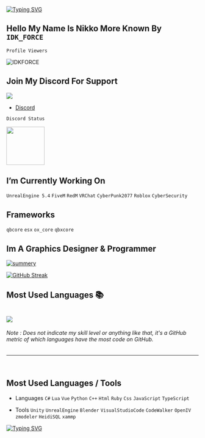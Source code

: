 [![Typing SVG](https://readme-typing-svg.herokuapp.com?size=24&duration=6500&color=FFFFFF&lines=WELCOME+TO+MY+Github)](https://git.io/typing-svg)


## Hello My Name Is Nikko More Known By ```IDK_FORCE```

```Profile Viewers```

<p align="left"> <img src="https://komarev.com/ghpvc/?username=IDKFORCE" alt="IDKFORCE" /> </p>

## Join My Discord For Support
 <div align="left">
  <p><a href="https://discord.gg/UFng7DWnWP">
      <img src="https://img.shields.io/discord/869166393470357535?style=for-the-badge&logo=discord&labelColor=7289da&logoColor=white&color=2c2f33&label=Discord"/>
  </a></p>
</div>

- [Discord](https://discord.gg/UFng7DWnWP)


```Discord Status```

<a href="https://discord.com/users/494351466614489108">
<img height="100px" src="https://discord.c99.nl/widget/theme-4/494351466614489108.png" />
</a>

## I’m Currently Working On


```UnrealEngine 5.4``` ```FiveM``` ```RedM``` ```VRChat``` ```CyberPunk2077``` ```Roblox``` ```CyberSecurity``` 

## Frameworks
```qbcore``` ```esx``` ```ox_core``` ```qbxcore```

## Im A Graphics Designer & Programmer

[![summery](https://github-readme-stats.vercel.app/api?username=IDKFORCE&show_icons=true&theme=github_dark&count_private=true&hide_border=true)](https://github.com/IDKFORCE/github-readme-stats)  

[![GitHub Streak](http://github-readme-streak-stats.herokuapp.com?user=IDKFORCE&theme=github-dark-blue&hide_border=true)](https://git.io/streak-stats)

## Most Used Languages 📚
<br>
<img src="https://github-readme-stats.anuraghazra1.vercel.app/api/top-langs/?username=IDKFORCE&theme=dark&hide_border=true&no-bg=true&no-frame=true&langs_count=10">
</p>
<h6>Note : Does not indicate my skill level or anything like that, it's a GitHub metric of which languages have the most code on GitHub.</h6>
</p>

<hr>
<br>
	 
## Most Used Languages / Tools
-	Languages
```C#``` ```Lua``` ```Vue``` ```Python``` ```C++``` ```Html``` ```Ruby``` ```Css``` ```JavaScript``` ```TypeScript```
	 
- Tools
```Unity``` ```UnrealEngine``` ```Blender``` ```VisualStudioCode``` ```CodeWalker``` ```OpenIV``` ```zmodeler``` ```HeidiSQL``` ```xammp```



[![Typing SVG](https://readme-typing-svg.herokuapp.com?size=17&duration=8500&color=FFFFFF&lines=Thanks+For+Looking+At+My+Github)](https://git.io/typing-svg)

